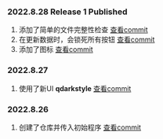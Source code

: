 ### 2022.8.28 Release 1 Published

1. 添加了简单的文件完整性检查 [查看commit](https://github.com/AuroraZiling/genshin-pray-export/commit/8ef37b5541a0014d93f3f330426fbbda8b0bedd4)
2. 在更新数据时，会锁死所有按钮 [查看commit](https://github.com/AuroraZiling/genshin-pray-export/commit/8ef37b5541a0014d93f3f330426fbbda8b0bedd4)
3. 添加了图标 [查看commit](https://github.com/AuroraZiling/genshin-pray-export/commit/f20012ba23602dff27a7b88ebc92c4f9445391bc)

### 2022.8.27

1. 使用了新UI **qdarkstyle** [查看commit](https://github.com/AuroraZiling/genshin-pray-export/commit/9e3f161149d593fe3c82f5ead53274b3b6cbccf1)

### 2022.8.26

1. 创建了仓库并传入初始程序 [查看commit](https://github.com/AuroraZiling/genshin-pray-export/commit/eef1fb2b257cd18f41bfc46f08da4d5ccd03198c)

